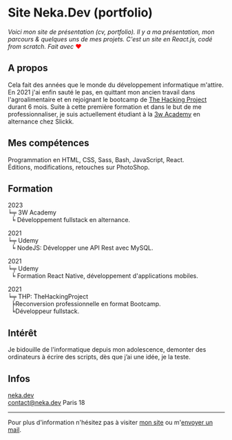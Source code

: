 # Site Neka.Dev (portfolio)

*Voici mon site de présentation (cv, portfolio). Il y a ma présentation, mon parcours & quelques uns de mes projets. C'est un site en React.js, codé from scratch.
Fait avec* <span style="color:red;">❤</span>

## A propos

Cela fait des années que le monde du développement informatique m'attire. En 2021 j'ai enfin sauté le pas, en quittant mon ancien travail dans l'agroalimentaire et en rejoignant le bootcamp de [The Hacking Project](https://www.thehackingproject.org/) durant 6 mois. Suite à cette première formation et dans le but de me professionnaliser, je suis actuellement étudiant à la [3w Academy](https://3wa.fr/) en alternance chez Slickk.

## Mes compétences

Programmation en HTML, CSS, Sass, Bash, JavaScript, React.  
Éditions, modifications, retouches sur PhotoShop.

## Formation

2023  
╘╤ 3W Academy  
      ╘ Développement fullstack en alternance.  

2021  
╘╤ Udemy  
      ╘ NodeJS: Développer une API Rest avec MySQL.  

2021  
╘╤ Udemy  
      ╘ Formation React Native, développement d'applications mobiles.  

2021  
╘╤ THP: TheHackingProject  
      ╞Reconversion professionnelle en format Bootcamp.  
      ╘Développeur fullstack.  

## Intérêt
Je bidouille de l'informatique depuis mon adolescence, demonter des ordinateurs à écrire des scripts, dès que j’ai une idée, je la teste.

## Infos
[neka.dev](https://neka.dev/)  
contact@neka.dev
Paris 18  
___
Pour plus d'information n'hésitez pas à visiter [mon site](https://neka.dev/) ou m'[envoyer un mail](mailto:benjamin.anezo@protonmail.com).
